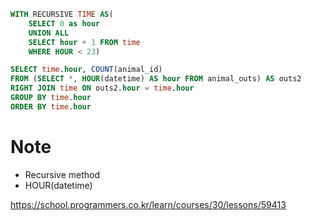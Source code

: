 ```SQL
WITH RECURSIVE TIME AS(
    SELECT 0 as hour
    UNION ALL
    SELECT hour + 1 FROM time
    WHERE HOUR < 23)

SELECT time.hour, COUNT(animal_id)
FROM (SELECT *, HOUR(datetime) AS hour FROM animal_outs) AS outs2
RIGHT JOIN time ON outs2.hour = time.hour
GROUP BY time.hour
ORDER BY time.hour
```

# Note
* Recursive method
* HOUR(datetime) 


https://school.programmers.co.kr/learn/courses/30/lessons/59413
